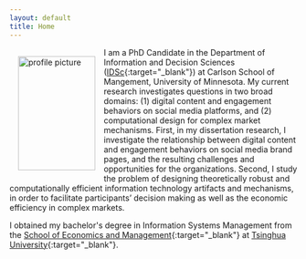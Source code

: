```yaml
---
layout: default
title: Home
---
```


<img style="width:135px; height:200px; float:left; padding:15px;"
src="/image/personal.jpg" alt="profile picture">

I am a PhD Candidate in the Department of Information and Decision Sciences ([IDSc](https://carlsonschool.umn.edu/degrees/phd/areas-concentration/information-and-decision-sciences/information-decision-sciences){:target="_blank"}) at Carlson School of Mangement, University of Minnesota. My current research investigates questions in two broad domains: (1) digital content and engagement behaviors on social media platforms, and (2) computational design for complex market mechanisms. First, in my dissertation research, I investigate the relationship between digital content and engagement behaviors on social media brand pages, and the resulting challenges and opportunities for the organizations. Second, I study the problem of designing theoretically robust and computationally efficient information technology artifacts and mechanisms, in order to facilitate participants’ decision making as well as the economic efficiency in complex markets.

I obtained my bachelor's degree in Information Systems Management from the [School of Economics and Management](http://www.sem.tsinghua.edu.cn/){:target="_blank"} at [Tsinghua University](http://www.tsinghua.edu.cn){:target="_blank"}.
